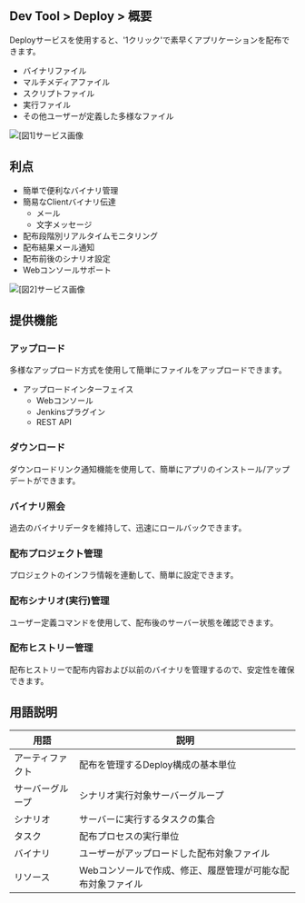 ## Dev Tool > Deploy > 概要

Deployサービスを使用すると、'1クリック'で素早くアプリケーションを配布できます。

* バイナリファイル
* マルチメディアファイル
* スクリプトファイル
* 実行ファイル
* その他ユーザーが定義した多様なファイル 

![[図1]サービス画像](http://static.toastoven.net/prod_tcdeploy/overview/01.png)

## 利点

* 簡単で便利なバイナリ管理
* 簡易なClientバイナリ伝達
    * メール
    * 文字メッセージ  
* 配布段階別リアルタイムモニタリング
* 配布結果メール通知
* 配布前後のシナリオ設定
* Webコンソールサポート

![[図2]サービス画像](http://static.toastoven.net/prod_tcdeploy/overview/02.png)

## 提供機能

### アップロード
多様なアップロード方式を使用して簡単にファイルをアップロードできます。
* アップロードインターフェイス
    * Webコンソール
    * Jenkinsプラグイン
    * REST API

### ダウンロード
ダウンロードリンク通知機能を使用して、簡単にアプリのインストール/アップデートができます。

### バイナリ照会
過去のバイナリデータを維持して、迅速にロールバックできます。

### 配布プロジェクト管理
プロジェクトのインフラ情報を連動して、簡単に設定できます。

### 配布シナリオ(実行)管理
ユーザー定義コマンドを使用して、配布後のサーバー状態を確認できます。

### 配布ヒストリー管理
配布ヒストリーで配布内容および以前のバイナリを管理するので、安定性を確保できます。

## 用語説明

| 用語 | 説明 |
| --- | --- |
| アーティファクト | 配布を管理するDeploy構成の基本単位 |
| サーバーグループ | シナリオ実行対象サーバーグループ |
| シナリオ| サーバーに実行するタスクの集合 |
| タスク | 配布プロセスの実行単位 |
| バイナリ | ユーザーがアップロードした配布対象ファイル |
| リソース | Webコンソールで作成、修正、履歴管理が可能な配布対象ファイル |
